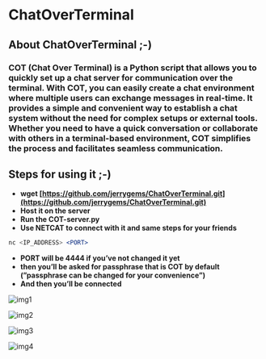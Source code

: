 # ChatOverTerminal

## **About ChatOverTerminal ;-)**

### COT (Chat Over Terminal) is a Python script that allows you to quickly set up a chat server for communication over the terminal. With COT, you can easily create a chat environment where multiple users can exchange messages in real-time. It provides a simple and convenient way to establish a chat system without the need for complex setups or external tools. Whether you need to have a quick conversation or collaborate with others in a terminal-based environment, COT simplifies the process and facilitates seamless communication.

## Steps for using it ;-)

- **wget [https://github.com/jerrygems/ChatOverTerminal.git](https://github.com/jerrygems/ChatOverTerminal.git)**
- **Host it on the server**
- **Run the COT-server.py**
- **Use NETCAT to connect with it and same steps for your friends**

```jsx
nc <IP_ADDRESS> <PORT>
```

- **PORT will be 4444 if you’ve not changed it yet**
- **then you’ll be asked for passphrase that is COT by default (”passphrase can be changed for your convenience”)**
- **And then you’ll be connected**

![img1](https://user-images.githubusercontent.com/jerrygems/repo/master/src/win1.png)

![img2](https://user-images.githubusercontent.com/jerrygems/repo/master/src/win2.png)

![img3](https://user-images.githubusercontent.com/jerrygems/repo/master/src/win3.png)

![img4](https://user-images.githubusercontent.com/jerrygems/repo/master/src/win4.png)
